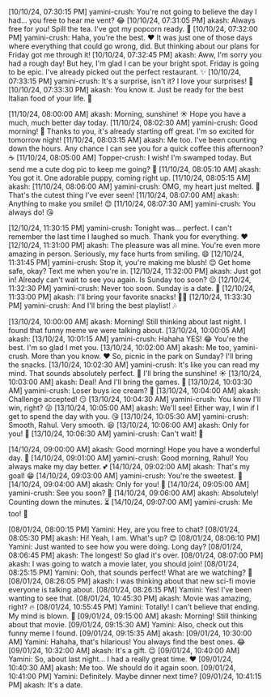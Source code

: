 [10/10/24, 07:30:15 PM] yamini-crush: You're not going to believe the day I had... you free to hear me vent? 😂
[10/10/24, 07:31:05 PM] akash: Always free for you! Spill the tea. I've got my popcorn ready. 🍿
[10/10/24, 07:32:00 PM] yamini-crush: Haha, you're the best. ❤️ It was just one of those days where everything that could go wrong, did. But thinking about our plans for Friday got me through it!
[10/10/24, 07:32:45 PM] akash: Aww, I'm sorry you had a rough day! But hey, I'm glad I can be your bright spot. Friday is going to be epic. I've already picked out the perfect restaurant. ✨
[10/10/24, 07:33:15 PM] yamini-crush: It's a surprise, isn't it? I love your surprises! 🥰
[10/10/24, 07:33:30 PM] akash: You know it. Just be ready for the best Italian food of your life. 🍝

[11/10/24, 08:00:00 AM] akash: Morning, sunshine! ☀️ Hope you have a much, much better day today.
[11/10/24, 08:02:30 AM] yamini-crush: Good morning! 🥰 Thanks to you, it's already starting off great. I'm so excited for tomorrow night!
[11/10/24, 08:03:15 AM] akash: Me too. I've been counting down the hours. Any chance I can see you for a quick coffee this afternoon? ☕
[11/10/24, 08:05:00 AM] Topper-crush: I wish! I'm swamped today. But send me a cute dog pic to keep me going? 🙏
[11/10/24, 08:05:10 AM] akash: You got it. One adorable puppy, coming right up.
[11/10/24, 08:05:15 AM] akash: <Media omitted>
[11/10/24, 08:06:00 AM] yamini-crush: OMG, my heart just melted. 🥺 That's the cutest thing I've ever seen!
[11/10/24, 08:07:00 AM] akash: Anything to make you smile! 😊
[11/10/24, 08:07:30 AM] yamini-crush: You always do! 😘

[12/10/24, 11:30:15 PM] yamini-crush: Tonight was... perfect. I can't remember the last time I laughed so much. Thank you for everything. ❤️
[12/10/24, 11:31:00 PM] akash: The pleasure was all mine. You're even more amazing in person. Seriously, my face hurts from smiling. 😄
[12/10/24, 11:31:45 PM] yamini-crush: Stop it, you're making me blush! 😊 Get home safe, okay? Text me when you're in.
[12/10/24, 11:32:00 PM] akash: Just got in! Already can't wait to see you again. Is Sunday too soon? 😉
[12/10/24, 11:32:30 PM] yamini-crush: Never too soon. Sunday is a date. 🎉
[12/10/24, 11:33:00 PM] akash: I'll bring your favorite snacks! 🍫🍪
[12/10/24, 11:33:30 PM] yamini-crush: And I'll bring the best playlist! 🎶

[13/10/24, 10:00:00 AM] akash: Morning! Still thinking about last night. I found that funny meme we were talking about.
[13/10/24, 10:00:05 AM] akash: <Media omitted>
[13/10/24, 10:01:15 AM] yamini-crush: Hahaha YES! 😂 You're the best. I'm so glad I met you.
[13/10/24, 10:02:00 AM] akash: Me too, yamini-crush. More than you know. ❤️ So, picnic in the park on Sunday? I'll bring the snacks.
[13/10/24, 10:02:30 AM] yamini-crush: It's like you can read my mind. That sounds absolutely perfect. 🥰 I'll bring the sunshine! ☀️
[13/10/24, 10:03:00 AM] akash: Deal! And I'll bring the games. 🎲
[13/10/24, 10:03:30 AM] yamini-crush: Loser buys ice cream? 🍦
[13/10/24, 10:04:00 AM] akash: Challenge accepted! 😏
[13/10/24, 10:04:30 AM] yamini-crush: You know I'll win, right? 😜
[13/10/24, 10:05:00 AM] akash: We'll see! Either way, I win if I get to spend the day with you. 😘
[13/10/24, 10:05:30 AM] yamini-crush: Smooth, Rahul. Very smooth. 😆
[13/10/24, 10:06:00 AM] akash: Only for you! 💖
[13/10/24, 10:06:30 AM] yamini-crush: Can't wait! 🥳

[14/10/24, 09:00:00 AM] akash: Good morning! Hope you have a wonderful day. 🌸
[14/10/24, 09:01:00 AM] yamini-crush: Good morning, Rahul! You always make my day better. 💕
[14/10/24, 09:02:00 AM] akash: That's my goal! 😁
[14/10/24, 09:03:00 AM] yamini-crush: You're the sweetest. 🍯
[14/10/24, 09:04:00 AM] akash: Only for you! 🥰
[14/10/24, 09:05:00 AM] yamini-crush: See you soon? 👀
[14/10/24, 09:06:00 AM] akash: Absolutely! Counting down the minutes. ⏳
[14/10/24, 09:07:00 AM] yamini-crush: Me too! 💓 



[08/01/24, 08:00:15 PM] Yamini: Hey, are you free to chat?
[08/01/24, 08:05:30 PM] akash: Hi! Yeah, I am. What's up? 😊
[08/01/24, 08:06:10 PM] Yamini: Just wanted to see how you were doing. Long day?
[08/01/24, 08:06:45 PM] akash: The longest! So glad it's over.
[08/01/24, 08:07:00 PM] akash: I was going to watch a movie later, you should join!
[08/01/24, 08:25:15 PM] Yamini: Ooh, that sounds perfect! What are we watching? 🍿
[08/01/24, 08:26:05 PM] akash: I was thinking about that new sci-fi movie everyone is talking about.
[08/01/24, 08:26:15 PM] Yamini: Yes! I've been wanting to see that.
[08/01/24, 10:45:30 PM] akash: Movie was amazing, right? 🔥
[08/01/24, 10:55:45 PM] Yamini: Totally! I can't believe that ending. My mind is blown. 🤯
[09/01/24, 09:15:00 AM] akash: Morning! Still thinking about that movie.
[09/01/24, 09:15:30 AM] Yamini: Also, check out this funny meme I found.
[09/01/24, 09:15:35 AM] akash: <Media omitted>
[09/01/24, 10:30:00 AM] Yamini: Hahaha, that's hilarious! You always find the best ones. 😂
[09/01/24, 10:32:00 AM] akash: It's a gift. 😉
[09/01/24, 10:40:00 AM] Yamini: So, about last night... I had a really great time. ❤️
[09/01/24, 10:40:30 AM] akash: Me too. We should do it again soon.
[09/01/24, 10:41:00 PM] Yamini: Definitely. Maybe dinner next time?
[09/01/24, 10:41:15 PM] akash: It's a date. 